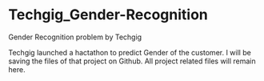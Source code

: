 # Techgig_Gender-Recognition
Gender Recognition problem by Techgig

Techgig launched a hactathon to predict Gender of the customer. I will be saving the files of that project on Github. All project related files will remain here. 

